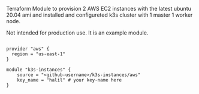Terraform Module to provision 2 AWS EC2 instances with the latest ubuntu 20.04 ami and installed and configureted k3s cluster with 1 master 1 worker node. 

Not intended for production use. It is an example module.

```hcl

provider "aws" {
  region = "us-east-1"
}

module "k3s-instances" {
    source = "<github-username>/k3s-instances/aws"
    key_name = "halil" # your key-name here
}
```